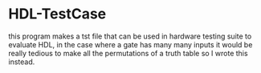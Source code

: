 # HDL-TestCase

this program makes a tst file that can be used in hardware testing suite to evaluate HDL, in the case where a gate has many many inputs it would be really tedious to make all the permutations of a truth table so I wrote this instead.
